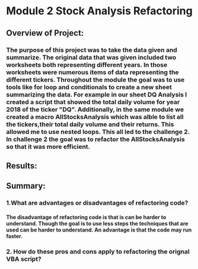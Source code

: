 # Module 2 Stock Analysis Refactoring

## Overview of Project:
### The purpose of this project was to take the data given and summarize. The original data that was given included two worksheets both representing different years. In those worksheets were numerous items of data representing the different tickers. Throughout the module the goal was to use tools like for loop and conditionals to create a new sheet summarizing the data. For example in our sheet DQ Analysis I created a script that showed the total daily volume for year 2018 of the ticker "DQ". Additionally, in the same module we created a macro AllStocksAnalysis which was alble to list all the tickers,their total daily volume and their returns. This allowed me to use nested loops. This all led to the challenge 2. In challenge 2 the goal was to refactor the AllStocksAnalysis so that it was more efficient.
## Results:
## Summary:
### 1.What are advantages or disadvantages of refactoring code?
#### The disadvantage of refactoring code is that is can be harder to understand. Though the goal is to use less steps the techniques that are used can be harder to understand. An advantage is that the code may run faster.
###   2. How do these pros and cons apply to refactoring the orignal VBA script?
####     
